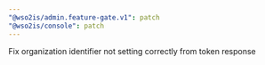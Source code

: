 ```yaml
---
"@wso2is/admin.feature-gate.v1": patch
"@wso2is/console": patch
---
```


Fix organization identifier not setting correctly from token response
